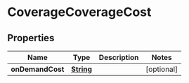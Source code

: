 

# CoverageCoverageCost


## Properties

| Name | Type | Description | Notes |
|------------ | ------------- | ------------- | -------------|
|**onDemandCost** | [**String**](String.md) |  |  [optional] |



